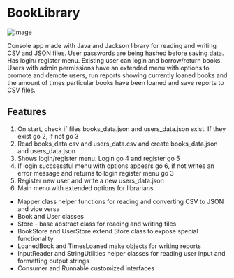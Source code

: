 # BookLibrary

![image](https://user-images.githubusercontent.com/73474619/213203247-1914b845-1b2c-49fa-bf07-13987548bc0d.png)

Console app made with Java and Jackson library for reading and writing CSV and JSON files. User passwords are being hashed before saving data. Has login/ register menu. Existing user can login and borrow/return books. Users with admin permissions have an extended menu with options to promote and demote users, run reports showing currently loaned books and the amount of times particular books have been loaned and save reports to CSV files.

## Features
1. On start, check if files books_data.json and users_data.json exist. If they exist go 2, if not go 3
2. Read books_data.csv and users_data.csv and create books_data.json and users_data.json
3. Shows login/register menu. Login go 4 and register go 5
4. If login succsessful menu with options appears go 6, if not writes an error message and returns to login register menu go 3
5. Register new user and write a new users_data.json
6. Main menu with extended options for librarians

* Mapper class helper functions for reading and converting CSV to JSON and vice versa
* Book and User classes
* Store - base abstract class for reading and writing files
* BookStore and UserStore extend Store class to expose special functionality
* LoanedBook and TimesLoaned make objects for writing reports
* InputReader and StringUtilities helper classes for reading user input and formatting output strings
* Consumer and Runnable customized interfaces
